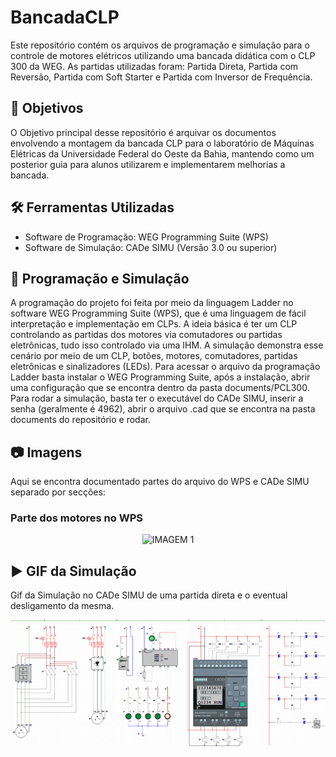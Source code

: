 # BancadaCLP
Este repositório contém os arquivos de programação e simulação para o controle de motores elétricos utilizando uma bancada didática com o CLP 300 da WEG. As partidas utilizadas foram: Partida Direta, Partida com Reversão, Partida com Soft Starter e Partida com Inversor de Frequência.

## 🎯 Objetivos

O Objetivo principal desse repositório é arquivar os documentos envolvendo a montagem da bancada CLP para o laboratório de Máquinas Elétricas da Universidade Federal do Oeste da Bahia, mantendo como um posterior guia para alunos utilizarem e implementarem melhorias a bancada.

## 🛠️ Ferramentas Utilizadas

- Software de Programação: WEG Programming Suite (WPS)
- Software de Simulação: CADe SIMU (Versão 3.0 ou superior)

## 📑 Programação e Simulação

A programação do projeto foi feita por meio da linguagem Ladder no software WEG Programming Suite (WPS), que é uma linguagem de fácil interpretação e implementação em CLPs. A ideia básica é ter um CLP controlando as partidas dos motores via comutadores ou partidas eletrônicas, tudo isso controlado via uma IHM. A simulação demonstra esse cenário por meio de um CLP, botões, motores, comutadores, partidas eletrônicas e sinalizadores (LEDs). Para acessar o arquivo da programação Ladder basta instalar o WEG Programming Suite, após a instalação, abrir uma configuração que se encontra dentro da pasta documents/PCL300. Para rodar a simulação, basta ter o executável do CADe SIMU, inserir a senha (geralmente é 4962), abrir o arquivo .cad que se encontra na pasta documents do repositório e rodar.

## :camera: Imagens

Aqui se encontra documentado partes do arquivo do WPS e CADe SIMU separado por secções:

### Parte dos motores no WPS
<p align="center">
  <img src="images/WPS_Ladder_Motores" alt="IMAGEM 1" width="526px" />
</p>

## ▶️ GIF da Simulação

Gif da Simulação no CADe SIMU de uma partida direta e o eventual desligamento da mesma.

<p align="center">
  <img src="images/CADeSIMUGIF.gif" alt="GIF" width="526px" />
</p>
